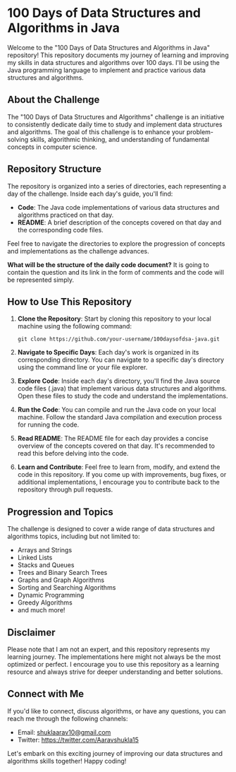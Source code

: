 # 100 Days of Data Structures and Algorithms in Java

Welcome to the "100 Days of Data Structures and Algorithms in Java" repository! This repository documents my journey of learning and improving my skills in data structures and algorithms over 100 days. I'll be using the Java programming language to implement and practice various data structures and algorithms.

## About the Challenge

The "100 Days of Data Structures and Algorithms" challenge is an initiative to consistently dedicate daily time to study and implement data structures and algorithms. The goal of this challenge is to enhance your problem-solving skills, algorithmic thinking, and understanding of fundamental concepts in computer science.

## Repository Structure

The repository is organized into a series of directories, each representing a day of the challenge. Inside each day's guide, you'll find:

- **Code**: The Java code implementations of various data structures and algorithms practiced on that day.
- **README**: A brief description of the concepts covered on that day and the corresponding code files.

Feel free to navigate the directories to explore the progression of concepts and implementations as the challenge advances.

**What will be the structure of the daily code document?**
It is going to contain the question and its link in the form of comments and the code will be represented simply.


## How to Use This Repository

1. **Clone the Repository**: Start by cloning this repository to your local machine using the following command:

   ```
   git clone https://github.com/your-username/100daysofdsa-java.git
   ```

2. **Navigate to Specific Days**: Each day's work is organized in its corresponding directory. You can navigate to a specific day's directory using the command line or your file explorer.

3. **Explore Code**: Inside each day's directory, you'll find the Java source code files (.java) that implement various data structures and algorithms. Open these files to study the code and understand the implementations.

4. **Run the Code**: You can compile and run the Java code on your local machine. Follow the standard Java compilation and execution process for running the code.

5. **Read README**: The README file for each day provides a concise overview of the concepts covered on that day. It's recommended to read this before delving into the code.

6. **Learn and Contribute**: Feel free to learn from, modify, and extend the code in this repository. If you come up with improvements, bug fixes, or additional implementations, I encourage you to contribute back to the repository through pull requests.

## Progression and Topics

The challenge is designed to cover a wide range of data structures and algorithms topics, including but not limited to:

- Arrays and Strings
- Linked Lists
- Stacks and Queues
- Trees and Binary Search Trees
- Graphs and Graph Algorithms
- Sorting and Searching Algorithms
- Dynamic Programming
- Greedy Algorithms
- and much more!

## Disclaimer

Please note that I am not an expert, and this repository represents my learning journey. The implementations here might not always be the most optimized or perfect. I encourage you to use this repository as a learning resource and always strive for deeper understanding and better solutions.

## Connect with Me

If you'd like to connect, discuss algorithms, or have any questions, you can reach me through the following channels:

- Email: shuklaarav10@gmail.com
- Twitter: https://twitter.com/Aaravshukla15

Let's embark on this exciting journey of improving our data structures and algorithms skills together! Happy coding!
